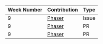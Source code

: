 Week Number| Contribution | Type
--- | --- | ---
 |9 | [Phaser](https://github.com/photonstorm/phaser3-examples/issues/22) | Issue| 
 |9 | [Phaser](https://github.com/photonstorm/phaser3-examples/pull/98) | PR| 
 |9 | [Phaser](https://github.com/photonstorm/phaser3-examples/pull/99) | PR| 
